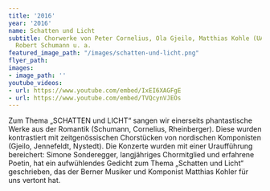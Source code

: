 ```yaml
---
title: '2016'
year: '2016'
name: Schatten und Licht
subtitle: Chorwerke von Peter Cornelius, Ola Gjeilo, Matthias Kohle (UA), Knut Nystedt,
  Robert Schumann u. a.
featured_image_path: "/images/schatten-und-licht.png"
flyer_path:
images:
- image_path: ''
youtube_videos:
- url: https://www.youtube.com/embed/IxEI6XAGFgE
- url: https://www.youtube.com/embed/TVQcynVJEOs
---
```


Zum Thema „SCHATTEN und LICHT“ sangen wir einerseits phantastische Werke aus der Romantik (Schumann, Cornelius, Rheinberger). Diese wurden kontrastiert mit zeitgenössischen Chorstücken von nordischen Komponisten (Gjeilo, Jennefeldt, Nystedt). Die Konzerte wurden mit einer Uraufführung bereichert: Simone Sonderegger, langjähriges Chormitglied und erfahrene Poetin, hat ein aufwühlendes Gedicht zum Thema „Schatten und Licht“ geschrieben, das der Berner Musiker und Komponist Matthias Kohler für uns vertont hat.
